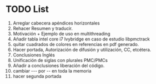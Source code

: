 # TODO List
1. Arreglar cabecera apéndices horizontales
2. Rehacer Resumen y traducir.
5. Motivación + Ejemplo de uso en multithreading
7. Añadir tabla intel core i7 Ivybridge en caso de estudio libpmctrack
8. quitar cuadrados de colores en referencias en pdf generado.
9. Hacer portada, Autorización de difusión y utilización, CC, etcétera.
10. Conclusiones Inglés
13. Unificación de siglas con plurales PMC/PMCs
14. Añadir a conclusiones liberación del código.
15. cambiar --- por -- en toda la memoria
16. hacer segunda portada

